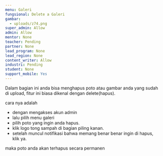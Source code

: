 ```yaml
---
menu: Galeri
fungsional: Delete a Galeri
gambar:
  - uploads/z74.png
super_admin: Allow
admin: Allow
mentor: None
teacher: Pending
partner: None
lead_program: None
lead_region: None
content_writer: Allow
industri: Pending
student: None
support_mobile: Yes
---
```

Dalam bagian ini anda bisa menghapus poto atau gambar anda yang sudah di upload, fitur ini biasa dikenal dengan delete(hapus).

cara nya adalah 

* dengan mengakses akun admin 
* lalu pilih menu galeri
* pilih poto yang ingin anda hapus.
* klik logo tong sampah di bagian piling kanan.
* setelah muncul notifikasi bahwa memang benar benar ingin di hapus, klik ya.

maka poto anda akan terhapus secara permanen